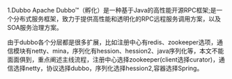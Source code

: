 1.Dubbo 
Apache Dubbo™（孵化）是一种基于Java的高性能开源RPC框架;是一个分布式服务框架，致力于提供高性能和透明化的RPC远程服务调用方案，以及SOA服务治理方案。

由于dubbo各个分层都是很多扩展，比如注册中心有redis、zookeeper选项，通信模块有netty、mina，序列化有hession、hession2、java序列化等，本文不能面面俱到，重点阐述主线流程，注册中心选择zookeeper(client选择curator)，通信选择netty，协议选择dubbo，序列化选择hession2,容器选择Spring。

